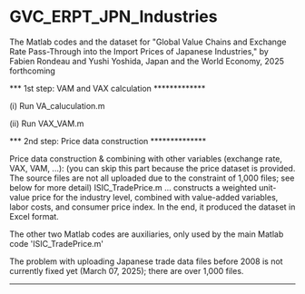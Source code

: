 # GVC_ERPT_JPN_Industries
The Matlab codes and the dataset for "Global Value Chains and Exchange Rate Pass-Through into the Import Prices of Japanese Industries," by Fabien Rondeau and Yushi Yoshida, Japan and the World Economy, 2025 forthcoming


*** 1st step: VAM and VAX calculation *************

(i) Run VA_caluculation.m

(ii) Run VAX_VAM.m


*** 2nd step: Price data construction **************

Price data construction & combining with other variables (exchange rate, VAX, VAM, ...): (you can skip this part because the price dataset is provided. The source files are not all uploaded due to the constraint of 1,000 files; see below for more detail)
ISIC_TradePrice.m ... constructs a weighted unit-value price for the industry level, combined with value-added variables, labor costs, and consumer price index. In the end, it produced the dataset in Excel format.

The other two Matlab codes are auxiliaries, only used by the main Matlab code 'ISIC_TradePrice.m' 

The problem with uploading Japanese trade data files before 2008 is not currently fixed yet (March 07, 2025); there are over 1,000 files. 


*** 
